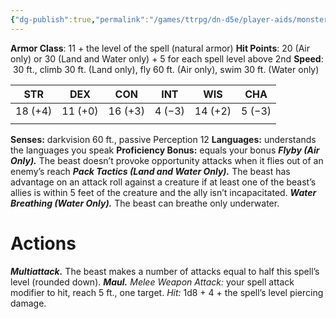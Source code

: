 ```yaml
---
{"dg-publish":true,"permalink":"/games/ttrpg/dn-d5e/player-aids/monsters/bestial-spirit/","tags":["TTRPG/DND/5e"]}
---
```



**Armor Class**:  11 + the level of the spell (natural armor)
**Hit Points**: 20 (Air only) or 30 (Land and Water only) + 5 for each spell level above 2nd
**Speed**:  30 ft., climb 30 ft. (Land only), fly 60 ft. (Air only), swim 30 ft. (Water only)



| STR     | DEX     | CON     | INT    | WIS     | CHA    |
| ------- | ------- | ------- | ------ | ------- | ------ |
| 18 (+4) | 11 (+0) | 16 (+3) | 4 (−3) | 14 (+2) | 5 (−3) |
|         |         |         |        |         |        |


**Senses:** darkvision 60 ft., passive Perception 12
**Languages:** understands the languages you speak
**Proficiency Bonus:** equals your bonus
**_Flyby (Air Only)._** The beast doesn’t provoke opportunity attacks when it flies out of an enemy’s reach
**_Pack Tactics (Land and Water Only)._** The beast has advantage on an attack roll against a creature if at least one of the beast’s allies is within 5 feet of the creature and the ally isn’t incapacitated.
**_Water Breathing (Water Only)._** The beast can breathe only underwater.

# Actions
**_Multiattack._** The beast makes a number of attacks equal to half this spell’s level (rounded down).
**_Maul._** _Melee Weapon Attack:_ your spell attack modifier to hit, reach 5 ft., one target. _Hit:_ 1d8 + 4 + the spell’s level piercing damage.

